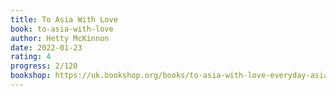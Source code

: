 ```yaml
---
title: To Asia With Love
book: to-asia-with-love
author: Hetty McKinnon
date: 2022-01-23
rating: 4
progress: 2/120
bookshop: https://uk.bookshop.org/books/to-asia-with-love-everyday-asian-recipes-and-stories-from-the-heart/9783791386836?aid=9613
---
```

